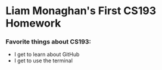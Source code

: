 # Liam Monaghan's First CS193 Homework

### Favorite things about CS193:
- I get to learn about GitHub
- I get to use the terminal
